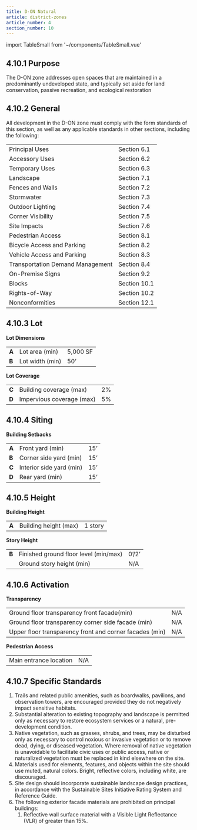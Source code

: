 ```yaml
---
title: D-ON Natural
article: district-zones
article_number: 4
section_number: 10
---
```


import TableSmall from '~/components/TableSmall.vue'

## 4.10.1 Purpose

The D-ON zone addresses open spaces that are maintained in a predominantly undeveloped state, and typically set aside for land conservation, passive recreation, and ecological restoration

## 4.10.2 General

All development in the D-ON zone must comply with the form standards of this section, as well as any applicable standards in other sections, including the following:

<TableSmall>

|                                  |              |
| -------------------------------- | ------------ |
| Principal Uses                   | Section 6.1  |
| Accessory Uses                   | Section 6.2  |
| Temporary Uses                   | Section 6.3  |
| Landscape                        | Section 7.1  |
| Fences and Walls                 | Section 7.2  |
| Stormwater                       | Section 7.3  |
| Outdoor Lighting                 | Section 7.4  |
| Corner Visibility                | Section 7.5  |
| Site Impacts                     | Section 7.6  |
| Pedestrian Access                | Section 8.1  |
| Bicycle Access and Parking       | Section 8.2  |
| Vehicle Access and Parking       | Section 8.3  |
| Transportation Demand Management | Section 8.4  |
| On-Premise Signs                 | Section 9.2  |
| Blocks                           | Section 10.1 |
| Rights-of-Way                    | Section 10.2 |
| Nonconformities                  | Section 12.1 |

</TableSmall>

## 4.10.3 Lot

**Lot Dimensions**

<TableSmall>

|       |                 |          |
| ----- | --------------- | -------- |
| **A** | Lot area (min)  | 5,000 SF |
| **B** | Lot width (min) | 50’      |

</TableSmall>

**Lot Coverage**

<TableSmall>
    
|       |                           |     |
| ----- | ------------------------- | --- |
| **C** | Building coverage (max)   | 2%  |
| **D** | Impervious coverage (max) | 5%  |

</TableSmall>

## 4.10.4 Siting

**Building Setbacks**

<TableSmall>

|       |                          |     |
| ----- | ------------------------ | --- |
| **A** | Front yard (min)         | 15’ |
| **B** | Corner side yard (min)   | 15’ |
| **C** | Interior side yard (min) | 15’ |
| **D** | Rear yard (min)          | 15’ |

</TableSmall>

## 4.10.5 Height

**Building Height**

<TableSmall>
    
|       |                       |         |
| ----- | --------------------- | ------- |
| **A** | Building height (max) | 1 story |

</TableSmall>

**Story Height**

<TableSmall>

|       |                                       |       |
| ----- | ------------------------------------- | ----- |
| **B** | Finished ground floor level (min/max) | 0’/2’ |
|       | Ground story height (min)             | N/A   |

</TableSmall>

## 4.10.6 Activation

**Transparency**

<TableSmall>

|                                                         |     |
| ------------------------------------------------------- | --- |
| Ground floor transparency front facade(min)             | N/A |
| Ground floor transparency corner side facade (min)      | N/A |
| Upper floor transparency front and corner facades (min) | N/A |

</TableSmall>

**Pedestrian Access**

<TableSmall>

|                        |     |
| ---------------------- | --- |
| Main entrance location | N/A |

</TableSmall>

## 4.10.7 Specific Standards

1. Trails and related public amenities, such as boardwalks, pavilions, and observation towers, are encouraged provided they do not negatively impact sensitive habitats.
2. Substantial alteration to existing topography and landscape is permitted only as necessary to restore ecosystem services or a natural, pre- development condition.
3. Native vegetation, such as grasses, shrubs, and trees, may be disturbed only as necessary to control noxious or invasive vegetation or to remove dead, dying, or diseased vegetation. Where removal of native vegetation is unavoidable to facilitate civic uses or public access, native or naturalized vegetation must be replaced in kind elsewhere on the site.
4. Materials used for elements, features, and objects within the site should use muted, natural colors. Bright, reflective colors, including white, are discouraged.
5. Site design should incorporate sustainable landscape design practices, in accordance with the Sustainable Sites Initiative Rating System and Reference Guide.
6. The following exterior facade materials are prohibited on principal buildings:
   1. Reflective wall surface material with a Visible Light Reflectance (VLR) of greater than 15%.
